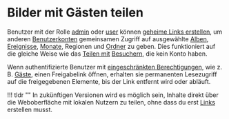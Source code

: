 # Bilder mit Gästen teilen

Benutzer mit der Rolle [admin](roles.md#admin) oder [user](roles.md#benutzer) können [geheime Links erstellen](../share/share.md), um anderen [Benutzerkonten](index.md) gemeinsamen Zugriff auf ausgewählte [Alben](../organize/albums.md), [Ereignisse](../organize/moments.md), [Monate](../organize/calendar.md), Regionen und [Ordner](../organize/folders.md) zu geben. Dies funktioniert auf die gleiche Weise wie das [Teilen mit](../share/share.md) [Besuchern](roles.md#besucher), die kein Konto haben.

Wenn authentifizierte Benutzer mit [eingeschränkten Berechtigungen](roles.md), wie z. B. [Gäste](roles.md#gast), einen Freigabelink öffnen, erhalten sie permanenten Lesezugriff auf die freigegebenen Elemente, bis der Link entfernt wird oder abläuft.

!!! tldr ""
    In zukünftigen Versionen wird es möglich sein, Inhalte direkt über die Weboberfläche mit lokalen Nutzern zu teilen, ohne dass du erst [Links](../share/share.md) erstellen musst.